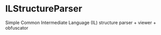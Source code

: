 # ILStructureParser
Simple Common Intermediate Language (IL) structure parser + viewer + obfuscator
